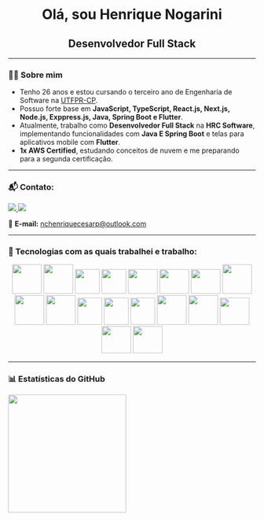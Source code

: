 <h1 align="center">Olá, sou Henrique Nogarini</h1>
<h2 align="center">Desenvolvedor Full Stack</h2>

---

### 👨‍🎓 Sobre mim
- Tenho 26 anos e estou cursando o terceiro ano de Engenharia de Software na <a href="http://www.utfpr.edu.br/campus/cornelioprocopio" target="_blank">UTFPR-CP</a>.
- Possuo forte base em **JavaScript, TypeScript, React.js, Next.js, Node.js, Exppress.js, Java, Spring Boot e Flutter**.
- Atualmente, trabalho como **Desenvolvedor Full Stack** na **HRC Software**, implementando funcionalidades com **Java E Spring Boot** e telas para aplicativos mobile com **Flutter**.
- **1x AWS Certified**, estudando conceitos de nuvem e me preparando para a segunda certificação.
---

### 📬 Contato:
<div>
  <a href="https://www.linkedin.com/in/henrique-nogarini-99943b216/" target="_blank">
    <img src="https://img.shields.io/badge/LinkedIn-0077B5?style=for-the-badge&logo=linkedin&logoColor=white"/>
  </a>
  <a href="https://www.instagram.com/shielderdev?igsh=OHZ5djBoeXNtdHJ4" target="_blank">
    <img src="https://img.shields.io/badge/Instagram-E4405F?style=for-the-badge&logo=instagram&logoColor=white"/>
  </a>
</div>

📧 **E-mail:** nchenriquecesarp@outlook.com

---

### 🚀 Tecnologias com as quais trabalhei e trabalho:
<div align="center">
  <img src="https://cdn.jsdelivr.net/gh/devicons/devicon@latest/icons/html5/html5-original-wordmark.svg" width="60" height="60"/>  
  <img src="https://cdn.jsdelivr.net/gh/devicons/devicon@latest/icons/css3/css3-original-wordmark.svg" width="60" height="60"/>  
  <img src="https://cdn.jsdelivr.net/gh/devicons/devicon@latest/icons/javascript/javascript-original.svg" width="50" height="50"/> 
  <img src="https://cdn.jsdelivr.net/gh/devicons/devicon@latest/icons/typescript/typescript-original.svg" width="50" height="50"/> 
  <img src="https://cdn.jsdelivr.net/gh/devicons/devicon@latest/icons/react/react-original-wordmark.svg" width="60" height="50"/>
  <img src="https://cdn.jsdelivr.net/gh/devicons/devicon@latest/icons/nextjs/nextjs-original.svg" width="60" height="50"/> 
  <img src="https://cdn.jsdelivr.net/gh/devicons/devicon@latest/icons/tailwindcss/tailwindcss-original.svg" width="60" height="50"/> 
  <img src="https://cdn.jsdelivr.net/gh/devicons/devicon@latest/icons/nodejs/nodejs-original-wordmark.svg" width="60" height="60"/>
  <img src="https://cdn.jsdelivr.net/gh/devicons/devicon@latest/icons/java/java-original-wordmark.svg" width="60" height="60"/>
  <img src="https://cdn.jsdelivr.net/gh/devicons/devicon@latest/icons/spring/spring-original-wordmark.svg" width="60" height="60"/>
  <img src="https://cdn.jsdelivr.net/gh/devicons/devicon@latest/icons/flutter/flutter-original.svg" width="50" height="55"/>
  <img src="https://cdn.jsdelivr.net/gh/devicons/devicon@latest/icons/c/c-original.svg" width="50" height="55"/>
  <img src="https://cdn.jsdelivr.net/gh/devicons/devicon@latest/icons/csharp/csharp-original.svg" width="50" height="55"/>
  <img src="https://cdn.jsdelivr.net/gh/devicons/devicon@latest/icons/azuresqldatabase/azuresqldatabase-original.svg" width="60" height="60"/> 
  <img src="https://cdn.jsdelivr.net/gh/devicons/devicon@latest/icons/mysql/mysql-original-wordmark.svg" width="60" height="60"/>  
  <img src="https://cdn.jsdelivr.net/gh/devicons/devicon@latest/icons/postgresql/postgresql-plain-wordmark.svg" width="60" height="55"/>
  <img src="https://cdn.jsdelivr.net/gh/devicons/devicon@latest/icons/docker/docker-original-wordmark.svg" width="60" height="55"/>
  <img src="https://cdn.jsdelivr.net/gh/devicons/devicon@latest/icons/amazonwebservices/amazonwebservices-plain-wordmark.svg" width="60" height="55"/>
</div>

---

### 📊 Estatísticas do GitHub
<a href="https://github.com/henriquenogarini">
    <img height="240em" src="https://github-readme-stats.vercel.app/api/top-langs/?username=henriquenogarini&langs_count=7&layout=compact&theme=dark&icon_color=ffffff&bg_color=0D1117"/>
</a>

